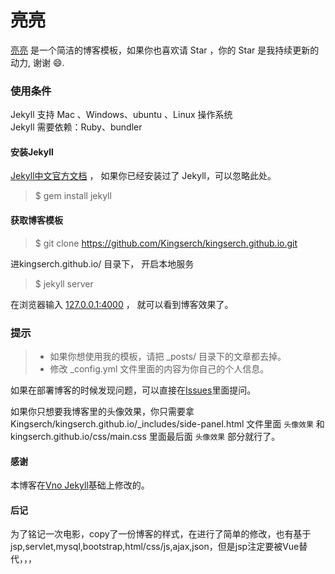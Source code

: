 # 亮亮

[亮亮](https://github.com/Kingserch/kingserch.github.io) 是一个简洁的博客模板，如果你也喜欢请 Star ，你的 Star 是我持续更新的动力, 谢谢 😄.


### 使用条件

Jekyll 支持 Mac 、Windows、ubuntu 、Linux 操作系统                     
Jekyll 需要依赖：Ruby、bundler

#### 安装Jekyll

[Jekyll中文官方文档](http://jekyll.bootcss.com/) ， 如果你已经安装过了 Jekyll，可以忽略此处。

> $ gem install jekyll

#### 获取博客模板

> $ git clone https://github.com/Kingserch/kingserch.github.io.git
 

进kingserch.github.io/ 目录下， 开启本地服务 

> $ jekyll server

在浏览器输入 [127.0.0.1:4000](127.0.0.1:4000) ， 就可以看到博客效果了。

### 提示

>* 如果你想使用我的模板，请把 _posts/ 目录下的文章都去掉。
>* 修改 _config.yml 文件里面的内容为你自己的个人信息。

如果在部署博客的时候发现问题，可以直接在[Issues](https://github.com/Kingserch/kingserch.github.io/issues)里面提问。        


如果你只想要我博客里的头像效果，你只需要拿 Kingserch/kingserch.github.io/_includes/side-panel.html 文件里面 `头像效果` 和 kingserch.github.io/css/main.css 里面最后面 `头像效果` 部分就行了。


#### 感谢   

本博客在[Vno Jekyll](https://github.com/onevcat/vno-jekyll)基础上修改的。 

#### 后记 
为了铭记一次电影，copy了一份博客的样式，在进行了简单的修改，也有基于jsp,servlet,mysql,bootstrap,html/css/js,ajax,json，但是jsp注定要被Vue替代，，，